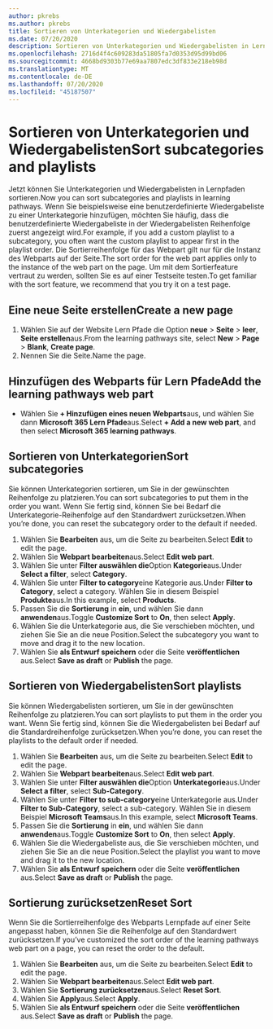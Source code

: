 ```yaml
---
author: pkrebs
ms.author: pkrebs
title: Sortieren von Unterkategorien und Wiedergabelisten
ms.date: 07/20/2020
description: Sortieren von Unterkategorien und Wiedergabelisten in Lernpfaden
ms.openlocfilehash: 2716d4f4c609283da51805fa7d0353d95d99bd06
ms.sourcegitcommit: 4668bd9303b77e69aa7807edc3df833e218eb98d
ms.translationtype: MT
ms.contentlocale: de-DE
ms.lasthandoff: 07/20/2020
ms.locfileid: "45187507"
---
```

# <a name="sort-subcategories-and-playlists"></a><span data-ttu-id="6eab8-103">Sortieren von Unterkategorien und Wiedergabelisten</span><span class="sxs-lookup"><span data-stu-id="6eab8-103">Sort subcategories and playlists</span></span>

<span data-ttu-id="6eab8-104">Jetzt können Sie Unterkategorien und Wiedergabelisten in Lernpfaden sortieren.</span><span class="sxs-lookup"><span data-stu-id="6eab8-104">Now you can sort subcategories and playlists in learning pathways.</span></span> <span data-ttu-id="6eab8-105">Wenn Sie beispielsweise eine benutzerdefinierte Wiedergabeliste zu einer Unterkategorie hinzufügen, möchten Sie häufig, dass die benutzerdefinierte Wiedergabeliste in der Wiedergabelisten Reihenfolge zuerst angezeigt wird.</span><span class="sxs-lookup"><span data-stu-id="6eab8-105">For example, if you add a custom playlist to a subcategory, you often want the custom playlist to appear first in the playlist order.</span></span> <span data-ttu-id="6eab8-106">Die Sortierreihenfolge für das Webpart gilt nur für die Instanz des Webparts auf der Seite.</span><span class="sxs-lookup"><span data-stu-id="6eab8-106">The sort order for the web part applies only to the instance of the web part on the page.</span></span> <span data-ttu-id="6eab8-107">Um mit dem Sortierfeature vertraut zu werden, sollten Sie es auf einer Testseite testen.</span><span class="sxs-lookup"><span data-stu-id="6eab8-107">To get familiar with the sort feature, we recommend that you try it on a test page.</span></span> 

## <a name="create-a-new-page"></a><span data-ttu-id="6eab8-108">Eine neue Seite erstellen</span><span class="sxs-lookup"><span data-stu-id="6eab8-108">Create a new page</span></span>
1. <span data-ttu-id="6eab8-109">Wählen Sie auf der Website Lern Pfade die Option **neue**  >  **Seite**  >  **leer**, **Seite erstellen**aus.</span><span class="sxs-lookup"><span data-stu-id="6eab8-109">From the learning pathways site, select **New** > **Page** > **Blank**, **Create page**.</span></span>
2. <span data-ttu-id="6eab8-110">Nennen Sie die Seite.</span><span class="sxs-lookup"><span data-stu-id="6eab8-110">Name the page.</span></span>

## <a name="add-the-learning-pathways-web-part"></a><span data-ttu-id="6eab8-111">Hinzufügen des Webparts für Lern Pfade</span><span class="sxs-lookup"><span data-stu-id="6eab8-111">Add the learning pathways web part</span></span>
- <span data-ttu-id="6eab8-112">Wählen Sie **+ Hinzufügen eines neuen Webparts**aus, und wählen Sie dann **Microsoft 365 Lern Pfade**aus.</span><span class="sxs-lookup"><span data-stu-id="6eab8-112">Select **+ Add a new web part**, and then select **Microsoft 365 learning pathways**.</span></span>
 
## <a name="sort-subcategories"></a><span data-ttu-id="6eab8-113">Sortieren von Unterkategorien</span><span class="sxs-lookup"><span data-stu-id="6eab8-113">Sort subcategories</span></span>
<span data-ttu-id="6eab8-114">Sie können Unterkategorien sortieren, um Sie in der gewünschten Reihenfolge zu platzieren.</span><span class="sxs-lookup"><span data-stu-id="6eab8-114">You can sort subcategories to put them in the order you want.</span></span> <span data-ttu-id="6eab8-115">Wenn Sie fertig sind, können Sie bei Bedarf die Unterkategorie-Reihenfolge auf den Standardwert zurücksetzen.</span><span class="sxs-lookup"><span data-stu-id="6eab8-115">When you’re done, you can reset the subcategory order to the default if needed.</span></span>  
1. <span data-ttu-id="6eab8-116">Wählen Sie **Bearbeiten** aus, um die Seite zu bearbeiten.</span><span class="sxs-lookup"><span data-stu-id="6eab8-116">Select **Edit** to edit the page.</span></span>
2. <span data-ttu-id="6eab8-117">Wählen Sie **Webpart bearbeiten**aus.</span><span class="sxs-lookup"><span data-stu-id="6eab8-117">Select **Edit web part**.</span></span>
3. <span data-ttu-id="6eab8-118">Wählen Sie unter **Filter auswählen die**Option **Kategorie**aus.</span><span class="sxs-lookup"><span data-stu-id="6eab8-118">Under **Select a filter**, select **Category**.</span></span> 
4. <span data-ttu-id="6eab8-119">Wählen Sie unter **Filter to category**eine Kategorie aus.</span><span class="sxs-lookup"><span data-stu-id="6eab8-119">Under **Filter to Category**, select a category.</span></span> <span data-ttu-id="6eab8-120">Wählen Sie in diesem Beispiel **Produkte**aus.</span><span class="sxs-lookup"><span data-stu-id="6eab8-120">In this example, select **Products**.</span></span> 
5. <span data-ttu-id="6eab8-121">Passen Sie die **Sortierung** in **ein**, und wählen Sie dann **anwenden**aus.</span><span class="sxs-lookup"><span data-stu-id="6eab8-121">Toggle **Customize Sort** to **On**, then select **Apply**.</span></span> 
6. <span data-ttu-id="6eab8-122">Wählen Sie die Unterkategorie aus, die Sie verschieben möchten, und ziehen Sie Sie an die neue Position.</span><span class="sxs-lookup"><span data-stu-id="6eab8-122">Select the subcategory you want to move and drag it to the new location.</span></span> 
7. <span data-ttu-id="6eab8-123">Wählen Sie **als Entwurf speichern** oder die Seite **veröffentlichen** aus.</span><span class="sxs-lookup"><span data-stu-id="6eab8-123">Select **Save as draft** or **Publish** the page.</span></span> 

## <a name="sort-playlists"></a><span data-ttu-id="6eab8-124">Sortieren von Wiedergabelisten</span><span class="sxs-lookup"><span data-stu-id="6eab8-124">Sort playlists</span></span>
<span data-ttu-id="6eab8-125">Sie können Wiedergabelisten sortieren, um Sie in der gewünschten Reihenfolge zu platzieren.</span><span class="sxs-lookup"><span data-stu-id="6eab8-125">You can sort playlists to put them in the order you want.</span></span> <span data-ttu-id="6eab8-126">Wenn Sie fertig sind, können Sie die Wiedergabelisten bei Bedarf auf die Standardreihenfolge zurücksetzen.</span><span class="sxs-lookup"><span data-stu-id="6eab8-126">When you’re done, you can reset the playlists to the default order if needed.</span></span>  
1. <span data-ttu-id="6eab8-127">Wählen Sie **Bearbeiten** aus, um die Seite zu bearbeiten.</span><span class="sxs-lookup"><span data-stu-id="6eab8-127">Select **Edit** to edit the page.</span></span>
2. <span data-ttu-id="6eab8-128">Wählen Sie **Webpart bearbeiten**aus.</span><span class="sxs-lookup"><span data-stu-id="6eab8-128">Select **Edit web part**.</span></span>
3. <span data-ttu-id="6eab8-129">Wählen Sie unter **Filter auswählen die**Option **Unterkategorie**aus.</span><span class="sxs-lookup"><span data-stu-id="6eab8-129">Under **Select a filter**, select **Sub-Category**.</span></span> 
4. <span data-ttu-id="6eab8-130">Wählen Sie unter **Filter to sub-category**eine Unterkategorie aus.</span><span class="sxs-lookup"><span data-stu-id="6eab8-130">Under **Filter to Sub-Category**, select a sub-category.</span></span> <span data-ttu-id="6eab8-131">Wählen Sie in diesem Beispiel **Microsoft Teams**aus.</span><span class="sxs-lookup"><span data-stu-id="6eab8-131">In this example, select **Microsoft Teams**.</span></span>
5. <span data-ttu-id="6eab8-132">Passen Sie die **Sortierung** in **ein**, und wählen Sie dann **anwenden**aus.</span><span class="sxs-lookup"><span data-stu-id="6eab8-132">Toggle **Customize Sort** to **On**, then select **Apply**.</span></span> 
6. <span data-ttu-id="6eab8-133">Wählen Sie die Wiedergabeliste aus, die Sie verschieben möchten, und ziehen Sie Sie an die neue Position.</span><span class="sxs-lookup"><span data-stu-id="6eab8-133">Select the playlist you want to move and drag it to the new location.</span></span> 
7. <span data-ttu-id="6eab8-134">Wählen Sie **als Entwurf speichern** oder die Seite **veröffentlichen** aus.</span><span class="sxs-lookup"><span data-stu-id="6eab8-134">Select **Save as draft** or **Publish** the page.</span></span> 

## <a name="reset-sort"></a><span data-ttu-id="6eab8-135">Sortierung zurücksetzen</span><span class="sxs-lookup"><span data-stu-id="6eab8-135">Reset Sort</span></span>
<span data-ttu-id="6eab8-136">Wenn Sie die Sortierreihenfolge des Webparts Lernpfade auf einer Seite angepasst haben, können Sie die Reihenfolge auf den Standardwert zurücksetzen.</span><span class="sxs-lookup"><span data-stu-id="6eab8-136">If you’ve customized the sort order of the learning pathways web part on a page, you can reset the order to the default.</span></span>  
1. <span data-ttu-id="6eab8-137">Wählen Sie **Bearbeiten** aus, um die Seite zu bearbeiten.</span><span class="sxs-lookup"><span data-stu-id="6eab8-137">Select **Edit** to edit the page.</span></span>
2. <span data-ttu-id="6eab8-138">Wählen Sie **Webpart bearbeiten**aus.</span><span class="sxs-lookup"><span data-stu-id="6eab8-138">Select **Edit web part**.</span></span>
3. <span data-ttu-id="6eab8-139">Wählen Sie **Sortierung zurücksetzen**aus.</span><span class="sxs-lookup"><span data-stu-id="6eab8-139">Select **Reset Sort**.</span></span> 
4. <span data-ttu-id="6eab8-140">Wählen Sie **Apply**aus.</span><span class="sxs-lookup"><span data-stu-id="6eab8-140">Select **Apply**.</span></span> 
5. <span data-ttu-id="6eab8-141">Wählen Sie **als Entwurf speichern** oder die Seite **veröffentlichen** aus.</span><span class="sxs-lookup"><span data-stu-id="6eab8-141">Select **Save as draft** or **Publish** the page.</span></span> 

